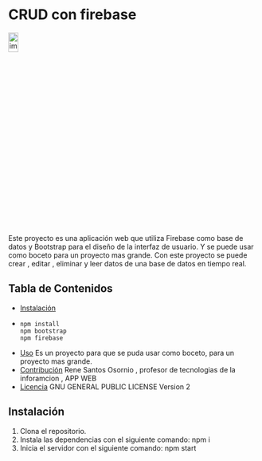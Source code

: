 # CRUD con firebase

<img src="https://github.com/victoMR/PrimerConexionConFirabase/assets/77412296/d4a01788-1f86-4241-a936-7549c74a9319" alt="imagen del proyecto" width="20%" height="10%">


Este proyecto es una aplicación web que utiliza Firebase como base de datos y Bootstrap para el diseño de la interfaz de usuario.
Y se puede usar como boceto para un proyecto mas grande.
Con este proyecto se puede crear , editar , eliminar y leer datos de una base de datos en tiempo real.

## Tabla de Contenidos

- [Instalación](#instalación)
- ```
  npm install
  npm bootstrap
  npm firebase
  ```
- [Uso](#uso) Es un proyecto para que se puda usar como boceto, para un proyecto mas grande.
- [Contribución](#contribución) Rene Santos Osornio , profesor de tecnologias de la inforamcion , APP WEB 
- [Licencia](#licencia) GNU GENERAL PUBLIC LICENSE Version 2

## Instalación

1. Clona el repositorio.
2. Instala las dependencias con el siguiente comando: npm i 
3. Inicia el servidor con el siguiente comando: npm start

